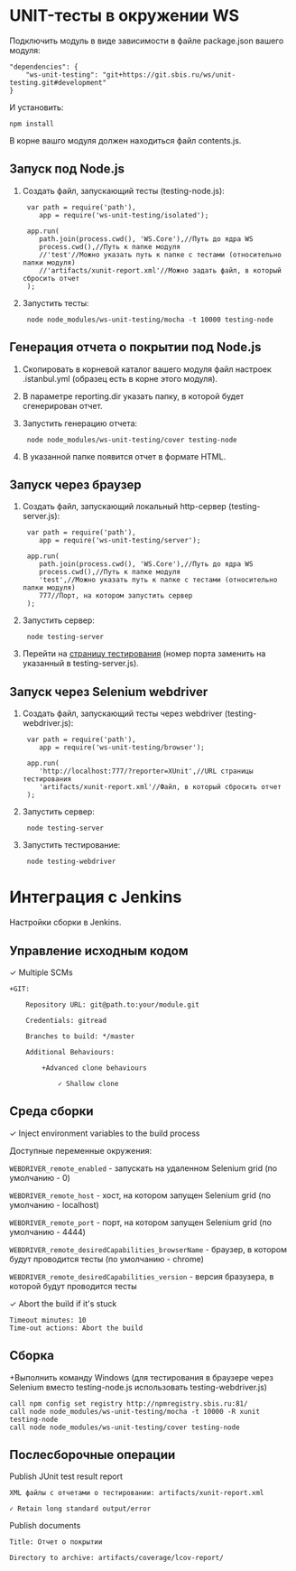 # UNIT-тесты в окружении WS
Подключить модуль в виде зависимости в файле package.json вашего модуля:

    "dependencies": {
        "ws-unit-testing": "git+https://git.sbis.ru/ws/unit-testing.git#development"
    }

И установить:

    npm install

В корне вашго модуля должен находиться файл contents.js.

## Запуск под Node.js
1. Создать файл, запускающий тесты (testing-node.js):

        var path = require('path'),
           app = require('ws-unit-testing/isolated');

        app.run(
           path.join(process.cwd(), 'WS.Core'),//Путь до ядра WS
           process.cwd(),//Путь к папке модуля
           //'test'//Можно указать путь к папке с тестами (относительно папки модуля)
           //'artifacts/xunit-report.xml'//Можно задать файл, в который сбросить отчет
        );

2. Запустить тесты:

        node node_modules/ws-unit-testing/mocha -t 10000 testing-node

## Генерация отчета о покрытии под Node.js
1. Скопировать в корневой каталог вашего модуля файл настроек .istanbul.yml (образец есть в корне этого модуля).
2. В параметре reporting.dir указать папку, в которой будет сгенерирован отчет.
3. Запустить генерацию отчета:

        node node_modules/ws-unit-testing/cover testing-node

4. В указанной папке появится отчет в формате HTML.

## Запуск через браузер
1. Создать файл, запускающий локальный http-сервер (testing-server.js):

        var path = require('path'),
           app = require('ws-unit-testing/server');

        app.run(
           path.join(process.cwd(), 'WS.Core'),//Путь до ядра WS
           process.cwd(),//Путь к папке модуля
           'test',//Можно указать путь к папке с тестами (относительно папки модуля)
           777//Порт, на котором запустить сервер
        );

2. Запустить сервер:

        node testing-server

3. Перейти на [страницу тестирования](http://localhost:777/) (номер порта заменить на указанный в testing-server.js).

## Запуск через Selenium webdriver
1. Создать файл, запускающий тесты через webdriver (testing-webdriver.js):

        var path = require('path'),
           app = require('ws-unit-testing/browser');

        app.run(
           'http://localhost:777/?reporter=XUnit',//URL страницы тестирования
           'artifacts/xunit-report.xml'//Файл, в который сбросить отчет
        );


2. Запустить сервер:

        node testing-server

3. Запустить тестирование:

        node testing-webdriver


# Интеграция с Jenkins
Настройки сборки в Jenkins.

## Управление исходным кодом
✓ Multiple SCMs

    +GIT:

        Repository URL: git@path.to:your/module.git

        Credentials: gitread

        Branches to build: */master

        Additional Behaviours:

            +Advanced clone behaviours

                ✓ Shallow clone

## Среда сборки
✓ Inject environment variables to the build process

Доступные переменные окружения:

`WEBDRIVER_remote_enabled` - запускать на удаленном Selenium grid (по умолчанию - 0)

`WEBDRIVER_remote_host` - хост, на котором запущен Selenium grid (по умолчанию - localhost)

`WEBDRIVER_remote_port` - порт, на котором запущен Selenium grid (по умолчанию - 4444)

`WEBDRIVER_remote_desiredCapabilities_browserName` - браузер, в котором будут проводится тесты (по умолчанию - chrome)

`WEBDRIVER_remote_desiredCapabilities_version` - версия бразузера, в которой будут проводится тесты

✓ Abort the build if it's stuck

    Timeout minutes: 10
    Time-out actions: Abort the build

## Сборка
+Выполнить команду Windows (для тестирования в браузере через Selenium вместо testing-node.js использовать testing-webdriver.js)

    call npm config set registry http://npmregistry.sbis.ru:81/
    call node node_modules/ws-unit-testing/mocha -t 10000 -R xunit testing-node
    call node node_modules/ws-unit-testing/cover testing-node

## Послесборочные операции
Publish JUnit test result report

    XML файлы с отчетами о тестировании: artifacts/xunit-report.xml

    ✓ Retain long standard output/error

Publish documents

    Title: Отчет о покрытии

    Directory to archive: artifacts/coverage/lcov-report/
